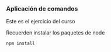 ### Aplicación de comandos

Este es el ejercicio del curso 

Recuerden instalar los paquetes de node

```
npm install
```